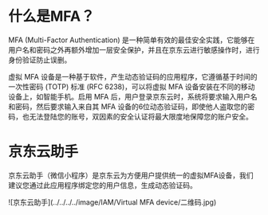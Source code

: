 # 什么是MFA？
MFA (Multi-Factor Authentication) 是一种简单有效的最佳安全实践，它能够在用户名和密码之外再额外增加一层安全保护，并且在京东云进行敏感操作时，进行身份验证防止误删。

虚拟 MFA 设备是一种基于软件，产生动态验证码的应用程序，它遵循基于时间的一次性密码 (TOTP) 标准 (RFC 6238)，可以将虚拟 MFA 设备安装在不同的移动设备上，如智能手机。启用 MFA 后，用户登录京东云时，系统将要求输入用户名和密码，然后要求输入来自其 MFA 设备的6位动态验证码，即使他人盗取您的密码，也无法登陆您的账号，双因素的安全认证将最大限度地保障您的账户安全。

# 京东云助手
京东云助手（微信小程序）是京东云为方便用户提供统一的虚拟MFA设备，我们建议您通过此应用程序绑定您的用户信息，生成动态验证码。

![京东云助手](../../../../image/IAM/Virtual MFA device/二维码.jpg)

